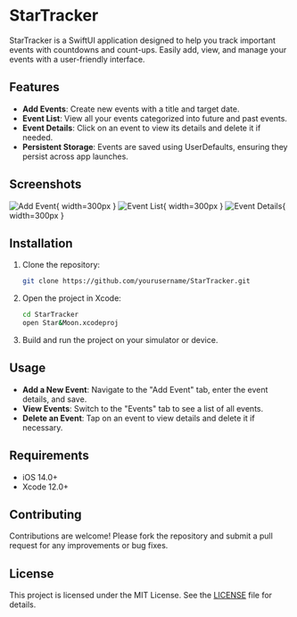 # StarTracker

StarTracker is a SwiftUI application designed to help you track important events with countdowns and count-ups. Easily add, view, and manage your events with a user-friendly interface.

## Features

- **Add Events**: Create new events with a title and target date.
- **Event List**: View all your events categorized into future and past events.
- **Event Details**: Click on an event to view its details and delete it if needed.
- **Persistent Storage**: Events are saved using UserDefaults, ensuring they persist across app launches.

## Screenshots

![Add Event](screenshots/add_event.jpeg){ width=300px }
![Event List](screenshots/event_list.jpeg){ width=300px }
![Event Details](screenshots/event_details.jpeg){ width=300px }
## Installation

1. Clone the repository:
   ```bash
   git clone https://github.com/yourusername/StarTracker.git
   ```
2. Open the project in Xcode:
   ```bash
   cd StarTracker
   open Star&Moon.xcodeproj
   ```
3. Build and run the project on your simulator or device.

## Usage

- **Add a New Event**: Navigate to the "Add Event" tab, enter the event details, and save.
- **View Events**: Switch to the "Events" tab to see a list of all events.
- **Delete an Event**: Tap on an event to view details and delete it if necessary.

## Requirements

- iOS 14.0+
- Xcode 12.0+

## Contributing

Contributions are welcome! Please fork the repository and submit a pull request for any improvements or bug fixes.

## License

This project is licensed under the MIT License. See the [LICENSE](LICENSE) file for details.

